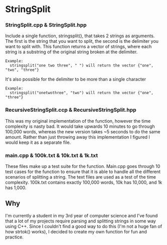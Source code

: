 # StringSplit

### StringSplit.cpp & StringSplit.hpp
  Include a single function, stringsplit(), that takes 2 strings as arguments. The first is the string that you want to split, the second is the delimiter you want to split with. This function returns a vector of strings, where each string is a substring of the original string broken at the delimiter.
    
    Example:
      stringsplit("one two three", " ") will return the vector {"one", "two", "three"}
  
  It's also possible for the delimiter to be more than a single character
    
    Example:
      stringsplit("onetwothree", "two") will return the vector {"one", "three"}
      
### RecursiveStringSplit.ccp & RecursiveStringSplit.hpp
  This was my original implementation of the function, however the time complexity is nasty bad. It would take upwards 10 minutes to go through 100,000 words, whereas the new version takes ~5 seconds to do the same amount. Rather than just throwing away this implementation I figured I would keep it as a separate file.
  
### main.cpp & 100k.txt & 10k.txt & 1k.txt
  These files make up a test suite for the function. Main.cpp goes through 10 test cases for the function to ensure that it is able to handle all the different scenarios of splitting a string. The text files are used as a test of the time complexity. 100k.txt contains exactly 100,000 words, 10k has 10,000, and 1k has 1,000.
  
## Why

I'm currently a student in my 3rd year of computer science and I've found that a lot of my projects require parsing and splitting strings in some way using C++. Since I couldn't find a good way to do this (I'm not a huge fan of how strtok() works), I decided to create my own function for fun and practice.

